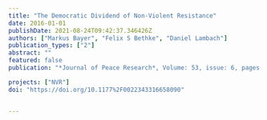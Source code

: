```yaml
---
title: "The Democratic Dividend of Non-Violent Resistance"
date: 2016-01-01
publishDate: 2021-08-24T09:42:37.346426Z
authors: ["Markus Bayer", "Felix S Bethke", "Daniel Lambach"]
publication_types: ["2"]
abstract: ""
featured: false
publication: "*Journal of Peace Research*, Volume: 53, issue: 6, pages: 758-771"

projects: ["NVR"]
doi: "https://doi.org/10.1177%2F0022343316658090"


---
```

